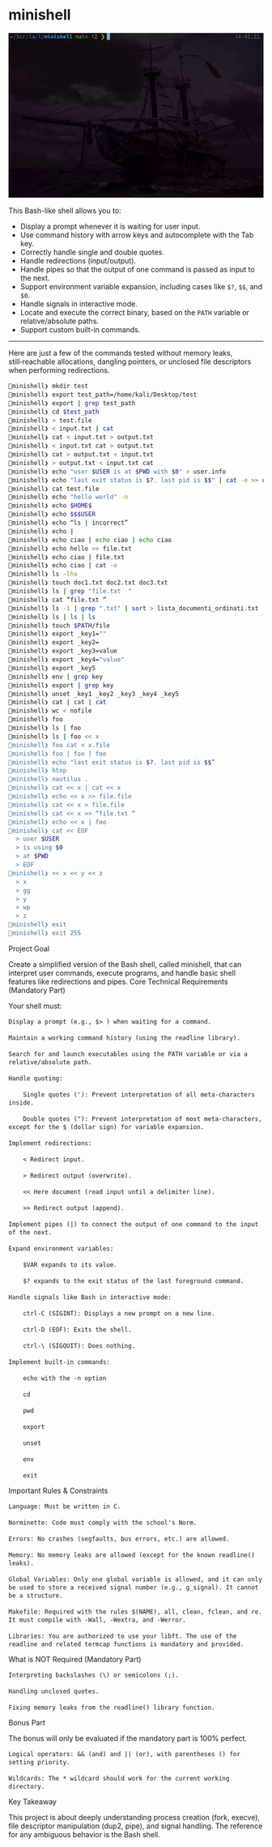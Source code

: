 # minishell

![MiniShell Demo](https://raw.githubusercontent.com/buggcatcher/public/main/various/minishow.gif)

This Bash-like shell allows you to:

- Display a prompt whenever it is waiting for user input.
- Use command history with arrow keys and autocomplete with the Tab key.
- Correctly handle single and double quotes.
- Handle redirections (input/output).
- Handle pipes so that the output of one command is passed as input to the next.
- Support environment variable expansion, including cases like `$?`, `$$`, and `$0`.
- Handle signals in interactive mode.
- Locate and execute the correct binary, based on the `PATH` variable or relative/absolute paths.
- Support custom built-in commands.

---

Here are just a few of the commands tested without memory leaks, still‑reachable allocations, dangling pointers, or unclosed file descriptors when performing redirections.

```bash
🔹minishell❯ mkdir test
🔹minishell❯ export test_path=/home/kali/Desktop/test
🔹minishell❯ export | grep test_path
🔹minishell❯ cd $test_path
🔹minishell❯ > test.file
🔹minishell❯ < input.txt | cat 
🔹minishell❯ cat < input.txt > output.txt
🔹minishell❯ < input.txt cat > output.txt
🔹minishell❯ cat > output.txt < input.txt
🔹minishell❯ > output.txt < input.txt cat
🔹minishell❯ echo "user $USER is at $PWD with $0" > user.info
🔹minishell❯ echo "last exit status is $?. last pid is $$" | cat -e >> user.info
🔹minishell❯ cat test.file
🔹minishell❯ echo "hello world" -n
🔹minishell❯ echo $HOME$
🔹minishell❯ echo $$$USER
🔹minishell❯ echo “ls | incorrect”
🔹minishell❯ echo |
🔹minishell❯ echo ciao | echo ciao | echo ciao 
🔹minishell❯ echo hello >> file.txt 
🔹minishell❯ echo ciao | file.txt 
🔹minishell❯ echo ciao | cat -e
🔹minishell❯ ls -lha
🔹minishell❯ touch doc1.txt doc2.txt doc3.txt
🔹minishell❯ ls | grep "file.txt  "
🔹minishell❯ cat “file.txt “
🔹minishell❯ ls -1 | grep ".txt" | sort > lista_documenti_ordinati.txt
🔹minishell❯ ls | ls | ls
🔹minishell❯ touch $PATH/file
🔹minishell❯ export _key1=""
🔹minishell❯ export _key2=
🔹minishell❯ export _key3=value
🔹minishell❯ export _key4="value"
🔹minishell❯ export _key5
🔹minishell❯ env | grep key
🔹minishell❯ export | grep key
🔹minishell❯ unset _key1 _key2 _key3 _key4 _key5
🔹minishell❯ cat | cat | cat
🔹minishell❯ wc < nofile
🔹minishell❯ foo
🔹minishell❯ ls | foo 
🔹minishell❯ ls | foo << x 
🔹minishell❯ foo cat < x.file 
🔹minishell❯ foo | foo | foo 
🔹minishell❯ echo "last exit status is $?. last pid is $$”
🔹minishell❯ htop
🔹minishell❯ nautilus .
🔹minishell❯ cat << x | cat << x
🔹minishell❯ echo << x >> file.file
🔹minishell❯ cat << x > file.file
🔹minishell❯ cat << x >> “file.txt “
🔹minishell❯ echo << x | foo 
🔹minishell❯ cat << EOF
  > user $USER
  > is using $0
  > at $PWD
  > EOF
🔹minishell❯ << x << y << z                                                                                                                                                                                                                     
  > x
  > gg
  > y
  > wp
  > z
🔹minishell❯ exit
🔹minishell❯ exit 255
```

Project Goal

Create a simplified version of the Bash shell, called minishell, that can interpret user commands, execute programs, and handle basic shell features like redirections and pipes.
Core Technical Requirements (Mandatory Part)

Your shell must:

    Display a prompt (e.g., $> ) when waiting for a command.

    Maintain a working command history (using the readline library).

    Search for and launch executables using the PATH variable or via a relative/absolute path.

    Handle quoting:

        Single quotes ('): Prevent interpretation of all meta-characters inside.

        Double quotes ("): Prevent interpretation of most meta-characters, except for the $ (dollar sign) for variable expansion.

    Implement redirections:

        < Redirect input.

        > Redirect output (overwrite).

        << Here document (read input until a delimiter line).

        >> Redirect output (append).

    Implement pipes (|) to connect the output of one command to the input of the next.

    Expand environment variables:

        $VAR expands to its value.

        $? expands to the exit status of the last foreground command.

    Handle signals like Bash in interactive mode:

        ctrl-C (SIGINT): Displays a new prompt on a new line.

        ctrl-D (EOF): Exits the shell.

        ctrl-\ (SIGQUIT): Does nothing.

    Implement built-in commands:

        echo with the -n option

        cd

        pwd

        export

        unset

        env

        exit

Important Rules & Constraints

    Language: Must be written in C.

    Norminette: Code must comply with the school's Norm.

    Errors: No crashes (segfaults, bus errors, etc.) are allowed.

    Memory: No memory leaks are allowed (except for the known readline() leaks).

    Global Variables: Only one global variable is allowed, and it can only be used to store a received signal number (e.g., g_signal). It cannot be a structure.

    Makefile: Required with the rules $(NAME), all, clean, fclean, and re. It must compile with -Wall, -Wextra, and -Werror.

    Libraries: You are authorized to use your libft. The use of the readline and related termcap functions is mandatory and provided.

What is NOT Required (Mandatory Part)

    Interpreting backslashes (\) or semicolons (;).

    Handling unclosed quotes.

    Fixing memory leaks from the readline() library function.

Bonus Part

The bonus will only be evaluated if the mandatory part is 100% perfect.

    Logical operators: && (and) and || (or), with parentheses () for setting priority.

    Wildcards: The * wildcard should work for the current working directory.

Key Takeaway

This project is about deeply understanding process creation (fork, execve), file descriptor manipulation (dup2, pipe), and signal handling. The reference for any ambiguous behavior is the Bash shell.
